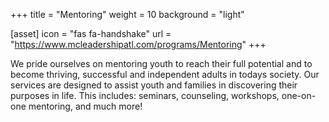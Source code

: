 +++
title = "Mentoring"
weight = 10
background = "light"

[asset]
  icon = "fas fa-handshake"
  url = "https://www.mcleadershipatl.com/programs/Mentoring"
+++

We pride ourselves on mentoring youth to reach their full potential and to become thriving, successful and independent adults in todays society.  Our services are designed to assist youth and families in discovering their purposes in life. This includes: seminars, counseling, workshops, one-on-one mentoring, and much more!